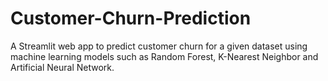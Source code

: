 # Customer-Churn-Prediction
A Streamlit web app to predict customer churn for a given dataset using machine learning models such as Random Forest, K-Nearest Neighbor and Artificial Neural Network.
